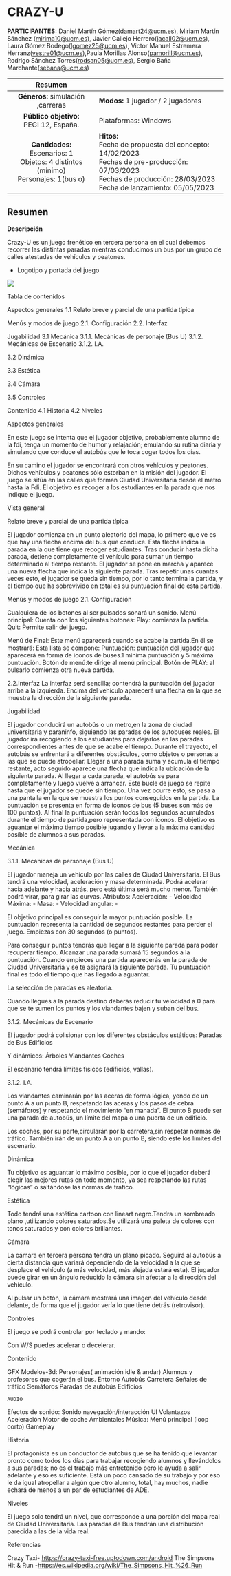 # CRAZY-U


 **PARTICIPANTES:** Daniel Martín Gómez(damart24@ucm.es), Miriam Martín Sánchez (mirima10@ucm.es), Javier Callejo Herrero(jacall02@ucm.es), Laura Gómez Bodego(lgomez25@ucm.es), Victor Manuel Estremera Herranz(vestre01@ucm.es),Paula Morillas Alonso(pamorill@ucm.es), Rodrigo Sánchez Torres(rodsan05@ucm.es), Sergio Baña Marchante(sebana@ucm.es)

| Resumen  |   |   
|:-:|:--|
| **Géneros:** simulación ,carreras | **Modos:** 1 jugador / 2 jugadores|
| **Público objetivo:**</br>PEGI 12, España. |Plataformas: Windows  | 
| **Cantidades:**</br>Escenarios: 1 </br>Objetos: 4 distintos (mínimo)</br>Personajes: 1(bus o) | **Hitos:**</br> Fecha de propuesta del concepto: 14/02/2023</br>Fechas de pre-producción: 07/03/2023</br>Fechas de producción: 28/03/2023</br>Fecha de lanzamiento: 05/05/2023| 


## Resumen 

**Descripción**

Crazy-U es un juego frenético en tercera persona en el cual debemos recorrer las distintas paradas mientras conducimos un bus por un grupo de calles atestadas de vehículos y peatones. 

* Logotipo y portada del juego
<img src="https://github.com/IAV23-G10/IAV23-G10-P3/blob/main/Assets/ImagesForReadme/ArbolComportamiento.png"/>





Tabla de contenidos

Aspectos generales
1.1 Relato breve y parcial de una partida típica

Menús y modos de juego 
2.1. Configuración
	2.2. Interfaz

Jugabilidad
3.1 Mecánica
3.1.1. Mecánicas de personaje (Bus U)
3.1.2. Mecánicas de Escenario
3.1.2. I.A.

3.2 Dinámica

3.3 Estética

3.4 Cámara

3.5 Controles

Contenido
4.1 Historia
4.2 Niveles


Aspectos generales

En este juego se intenta que el jugador objetivo, probablemente alumno de la fdi, tenga  un momento de humor y relajación; emulando su rutina diaria y simulando que conduce el autobús que le toca coger todos los días. 

En su camino el jugador se encontrará con otros vehículos y peatones. Dichos vehículos y peatones sólo estorban en la misión del jugador. El juego se sitúa en las calles que forman Ciudad Universitaria desde el metro hasta la Fdi. El objetivo es recoger a los estudiantes en la parada que nos indique el juego.


Vista general



Relato breve y parcial de una partida típica 

El jugador comienza en un punto aleatorio del mapa, lo primero que ve es que hay una flecha encima del bus que conduce. Esta flecha indica la parada en la que tiene que recoger estudiantes. Tras conducir hasta dicha parada, detiene completamente el vehículo para sumar un tiempo determinado al tiempo restante. El jugador se pone en marcha y aparece una nueva flecha que indica la siguiente parada. Tras repetir unas cuantas veces esto, el jugador se queda sin tiempo, por lo tanto termina la partida, y el tiempo que ha sobrevivido en total es su puntuación final de esta partida.


Menús y modos de juego 
2.1. Configuración

Cualquiera de los botones al ser pulsados sonará un sonido.
Menú principal:
Cuenta con los siguientes botones:
Play: comienza la partida. 
Quit: Permite salir del juego.







Menú de Final:
Este menú aparecerá cuando se acabe la partida.En él se mostrará:
Esta lista se compone:
Puntuación: puntuación del jugador que aparecerá en forma de iconos de buses.1 mínima puntuación y 5 máxima puntuación.
Botón de menú:te dirige al menú principal.
Botón de PLAY: al pulsarlo comienza otra nueva partida.








2.2.Interfaz 
La interfaz será sencilla; contendrá la puntuación del jugador arriba a la izquierda. Encima del vehículo aparecerá una flecha en la que se muestra la dirección de la siguiente parada. 


Jugabilidad

El jugador conducirá un autobús o un metro,en la zona de ciudad universitaria y paraninfo, siguiendo las paradas de los autobuses reales. El jugador irá recogiendo a los estudiantes para dejarlos en las paradas correspondientes antes de que se acabe el tiempo. Durante el trayecto, el autobús se enfrentará a diferentes obstáculos, como objetos o personas a las que se puede atropellar. Llegar a una parada suma y acumula el tiempo restante, acto seguido aparece una flecha que indica la ubicación de la siguiente parada. Al llegar a cada parada, el autobús se para completamente y luego vuelve a arrancar. Este bucle de juego se repite hasta que el jugador se quede sin tiempo. Una vez ocurre esto, se pasa a una pantalla en la que se muestra los puntos conseguidos en la partida. La puntuación se presenta en forma de iconos de bus (5 buses son más de 100 puntos). Al final la puntuación serán todos los segundos acumulados durante el tiempo de partida,pero representada con iconos. El objetivo es aguantar el máximo tiempo posible jugando y llevar a la máxima cantidad posible de alumnos a sus paradas. 

Mecánica

3.1.1. Mecánicas de personaje (Bus U)

El jugador maneja un vehículo por las calles de Ciudad Universitaria. El Bus tendrá una velocidad, aceleración y masa determinada. Podrá acelerar hacia adelante y hacia atrás, pero está última será mucho menor. También podrá virar, para girar las curvas.
 Atributos:
Aceleración:  -
Velocidad Máxima: -
Masa: -
Velocidad angular: -

El objetivo principal es conseguir la mayor puntuación posible. La puntuación representa la cantidad de segundos restantes para perder el juego. Empiezas con 30 segundos (o puntos). 

Para conseguir puntos tendrás que llegar a la siguiente parada para poder recuperar tiempo. Alcanzar una parada sumará 15 segundos a la puntuación. Cuando empieces una partida aparecerás en la parada de Ciudad Universitaria y se te asignará la siguiente parada. Tu puntuación final es todo el tiempo que has llegado a aguantar.

La selección de paradas es aleatoria.

Cuando llegues a la parada destino deberás reducir tu velocidad a 0 para que se te sumen los puntos y los viandantes bajen y suban del bus. 

3.1.2. Mecánicas de Escenario

El jugador podrá colisionar con los diferentes obstáculos estáticos:
Paradas de Bus
Edificios

 Y dinámicos:
Árboles
Viandantes
Coches

El escenario tendrá límites físicos (edificios, vallas). 

3.1.2. I.A.

Los viandantes caminarán por las aceras de forma lógica, yendo de un punto A a un punto B, respetando las aceras y los pasos de cebra (semáforos) y respetando el movimiento “en manada”. El punto B puede ser una parada de autobús, un límite del mapa  o una puerta de un edificio.

Los coches, por su parte,circularán por la carretera,sin respetar normas de tráfico. También irán de un punto A a un punto B, siendo este los límites del escenario. 

Dinámica

Tu objetivo es aguantar lo máximo posible, por lo que el jugador deberá elegir las mejores rutas en todo momento, ya sea respetando las rutas “lógicas” o saltándose las normas de tráfico.



Estética

Todo tendrá una estética cartoon con lineart negro.Tendra un sombreado plano ,utilizando colores saturados.Se utilizará una paleta de colores con tonos saturados y con colores brillantes.


 Cámara

La cámara en tercera persona tendrá un plano picado. Seguirá al autobús a cierta distancia que variará dependiendo de la velocidad a la que se desplace el vehículo (a más velocidad, más alejada estará esta). El jugador puede girar en un ángulo reducido la cámara sin afectar a la dirección del vehículo. 

Al pulsar un botón, la cámara mostrará una imagen del vehículo desde delante, de forma que el jugador vería lo que tiene detrás (retrovisor).






 Controles

El juego se podrá controlar por teclado y mando:

Con W/S puedes acelerar o decelerar.




Contenido

GFX
Modelos-3d:
Personajes( animación idle & andar)
Alumnos y profesores que cogerán el bus.
Entorno
Autobús
Carretera
Señales de tráfico
Semáforos
Paradas de autobús
Edificios


	AUDIO
Efectos de sonido:
Sonido navegación/interacción UI
Volantazos
Aceleración
Motor de coche
Ambientales
Música:
Menú principal (loop corto)
Gameplay

Historia

El protagonista es un conductor de autobús que se ha tenido que levantar pronto como todos los días para trabajar recogiendo alumnos y llevándolos a sus paradas; no es el trabajo más entretenido pero le ayuda a salir adelante y eso es suficiente. Está un poco cansado de su trabajo y por eso le da igual atropellar a algún que otro alumno, total, hay muchos, nadie echará de menos a un par de estudiantes de ADE.	












Niveles

El juego solo tendrá un nivel, que corresponde a una porción del mapa real de Ciudad Universitaria. Las paradas de Bus tendrán una distribución parecida a las de la vida real.



Referencias

Crazy Taxi- https://crazy-taxi-free.uptodown.com/android
The Simpsons Hit & Run -https://es.wikipedia.org/wiki/The_Simpsons_Hit_%26_Run

